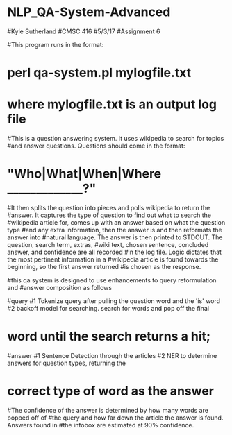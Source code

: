 # NLP_QA-System-Advanced

#Kyle Sutherland
#CMSC 416
#5/3/17
#Assignment 6

#This program runs in the format:
#     perl qa-system.pl mylogfile.txt
# where mylogfile.txt is an output log file

#This is a question answering system.  It uses wikipedia to search for topics
#and answer questions.  Questions should come in the format: 
#    "Who|What|When|Where _____________?"
#It then splits the question into pieces and polls wikipedia to return the 
#answer.  It captures the type of question to find out what to search the 
#wikipedia article for, comes up with an answer based on what the question type 
#and any extra information, then the answer is and then reformats the answer into 
#natural language.  The answer is then printed to STDOUT.  The question, search term, extras,
#wiki text, chosen sentence, concluded answer, and confidence are all recorded 
#in the log file.  Logic dictates that the most pertinent information in a 
#wikipedia article is found towards the beginning, so the first answer returned
#is chosen as the response.


#this qa system is designed to use enhancements to query reformulation and 
#answer composition as follows

#query
#1	Tokenize query after pulling the question word and the 'is' word
#2	backoff model for searching.  search for words and pop off the final
#		word until the search returns a hit;

#answer
#1	Sentence Detection through the articles
#2	NER to determine answers for question types, returning the
#		correct type of word as the answer

#The confidence of the answer is determined by how many words are popped off of
#the query and how far down the article the answer is found.  Answers found in
#the infobox are estimated at 90% confidence.

